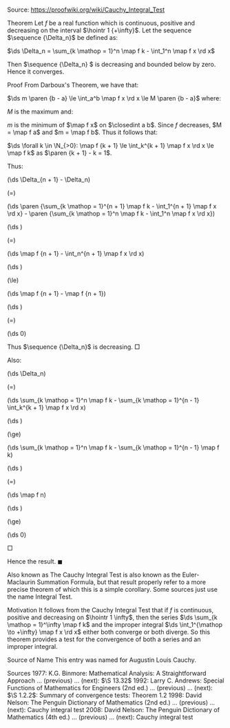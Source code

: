 # 

Source: https://proofwiki.org/wiki/Cauchy_Integral_Test



Theorem
Let $f$ be a real function which is continuous, positive and decreasing on the interval $\hointr 1 {+\infty}$.
Let the sequence $\sequence {\Delta_n}$ be defined as:

$\ds \Delta_n = \sum_{k \mathop = 1}^n \map f k - \int_1^n \map f x \rd x$

Then $\sequence {\Delta_n} $ is decreasing and bounded below by zero.
Hence it converges.


Proof
From Darboux's Theorem, we have that:

$\ds m \paren {b - a} \le \int_a^b \map f x \rd x \le M \paren {b - a}$
where:

$M$ is the maximum
and:

$m$ is the minimum
of $\map f x$ on $\closedint a b$.
Since $f$ decreases, $M = \map f a$ and $m = \map f b$.
Thus it follows that:

$\ds \forall k \in \N_{>0}: \map f {k + 1} \le \int_k^{k + 1} \map f x \rd x \le \map f k$
as $\paren {k + 1} - k = 1$.

Thus:














\(\ds \Delta_{n + 1} - \Delta_n\)

\(=\)







\(\ds \paren {\sum_{k \mathop = 1}^{n + 1} \map f k - \int_1^{n + 1} \map f x \rd x} - \paren {\sum_{k \mathop = 1}^n \map f k - \int_1^n \map f x \rd x}\)




















\(\ds \)

\(=\)







\(\ds \map f {n + 1} - \int_n^{n + 1} \map f x \rd x\)




















\(\ds \)

\(\le\)







\(\ds \map f {n + 1} - \map f {n + 1}\)




















\(\ds \)

\(=\)







\(\ds 0\)










Thus $\sequence {\Delta_n}$ is decreasing.
$\Box$

Also:














\(\ds \Delta_n\)

\(=\)







\(\ds \sum_{k \mathop = 1}^n \map f k - \sum_{k \mathop = 1}^{n - 1} \int_k^{k + 1} \map f x \rd x\)




















\(\ds \)

\(\ge\)







\(\ds \sum_{k \mathop = 1}^n \map f k - \sum_{k \mathop = 1}^{n - 1} \map f k\)




















\(\ds \)

\(=\)







\(\ds \map f n\)




















\(\ds \)

\(\ge\)







\(\ds 0\)









$\Box$

Hence the result.
$\blacksquare$


Also known as
The Cauchy Integral Test is also known as the Euler-Maclaurin Summation Formula, but that result properly refer to a more precise theorem of which this is a simple corollary.
Some sources just use the name Integral Test.


Motivation
It follows from the Cauchy Integral Test that if $f$ is continuous, positive and decreasing on $\hointr 1 \infty$, then the series $\ds \sum_{k \mathop = 1}^\infty \map f k$ and the improper integral $\ds \int_1^{\mathop \to +\infty} \map f x \rd x$ either both converge or both diverge.
So this theorem provides a test for the convergence of both a series and an improper integral.


Source of Name
This entry was named for Augustin Louis Cauchy.


Sources
1977: K.G. Binmore: Mathematical Analysis: A Straightforward Approach ... (previous) ... (next): $\S 13.32$
1992: Larry C. Andrews: Special Functions of Mathematics for Engineers (2nd ed.) ... (previous) ... (next): $\S 1.2.2$: Summary of convergence tests: Theorem $1.2$
1998: David Nelson: The Penguin Dictionary of Mathematics (2nd ed.) ... (previous) ... (next): Cauchy integral test
2008: David Nelson: The Penguin Dictionary of Mathematics (4th ed.) ... (previous) ... (next): Cauchy integral test




